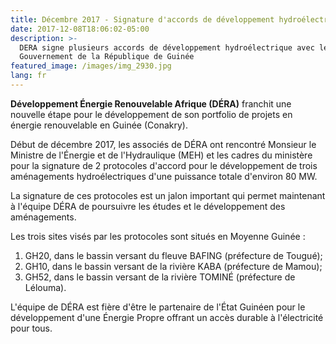 ```yaml
---
title: Décembre 2017 - Signature d'accords de développement hydroélectrique en Guinée
date: 2017-12-08T18:06:02-05:00
description: >-
  DERA signe plusieurs accords de développement hydroélectrique avec le
  Gouvernement de la République de Guinée
featured_image: /images/img_2930.jpg
lang: fr
---
```

**Développement Énergie Renouvelable Afrique (DÉRA)** franchit une nouvelle étape pour le développement de son portfolio de projets en énergie renouvelable en Guinée (Conakry). 

Début de décembre 2017, les associés de DÉRA ont rencontré Monsieur le Ministre de l'Énergie et de l'Hydraulique (MEH) et les cadres du ministère pour la signature de 2 protocoles d'accord pour le développement de trois aménagements hydroélectriques d'une puissance totale d'environ 80 MW. 

La signature de ces protocoles est un jalon important qui permet maintenant à l'équipe DÉRA de poursuivre les études et le développement des aménagements. 

Les trois sites visés par les protocoles sont situés en Moyenne Guinée :

1. GH20, dans le bassin versant du fleuve BAFING (préfecture de Tougué);
2. GH10, dans le bassin versant de la rivière KABA (préfecture de Mamou);
3. GH52, dans le bassin versant de la rivière TOMINÉ (préfecture de Lélouma).


L'équipe de DÉRA est fière d'être le partenaire de l'État Guinéen pour le développement d'une Énergie Propre offrant un accès durable à l'électricité pour tous.

